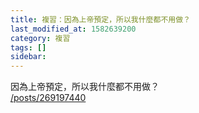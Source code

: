 ```yaml
---
title: 複習：因為上帝預定，所以我什麼都不用做？
last_modified_at: 1582639200
category: 複習
tags: []
sidebar: 
---
```


<p>因為上帝預定，所以我什麼都不用做？<br/>
<a href="/posts/269197440" target="_blank">/posts/269197440</a></p>
<p> </p>
